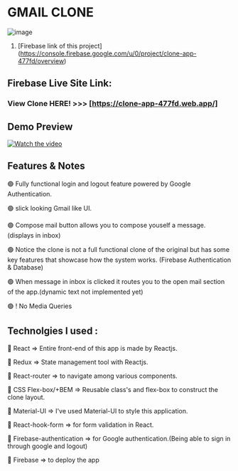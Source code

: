 # GMAIL CLONE 

![image](https://user-images.githubusercontent.com/52459612/181633180-2f2c1e72-511b-4f38-945a-b0cd034e3227.png)

1. [Firebase link of this project] (https://console.firebase.google.com/u/0/project/clone-app-477fd/overview)

## Firebase Live Site Link:

### View Clone HERE! >>> [https://clone-app-477fd.web.app/]

## Demo Preview
[![Watch the video](https://user-images.githubusercontent.com/52459612/181831191-6d53dad1-1362-4ef8-98c7-186675adc0f2.jpg)](https://user-images.githubusercontent.com/52459612/181637061-813ae6a6-4e44-444c-8ec0-44be69ad6cfe.mp4)

## Features & Notes

🟢 Fully functional login and logout feature powered by Google Authentication.

🟢 slick looking Gmail like UI.

🟢 Compose mail button allows you to compose youself a message.(displays in inbox)

🟢 Notice the clone is not a full functional clone of the original but has some key features that showcase how the system works. (Firebase Authentication & Database)

🟢 When message in inbox is clicked it routes you to the open mail section of the app.(dynamic text not implemented yet)

🟢 ! No Media Queries

## Technolgies I used :

🔷 React => Entire front-end of this app is made by Reactjs.

🔷 Redux => State management tool with Reactjs.

🔷 React-router => to navigate among various components. 

🔷 CSS Flex-box/+BEM => Reusable class's and flex-box to construct the clone layout.

🔷 Material-UI => I've used Material-UI to style this application.

🔷 React-hook-form => for form validation in React.

🔷 Firebase-authentication => for Google authentication.(Being able to sign in through google and logout)

🔷 Firebase => to deploy the app  

